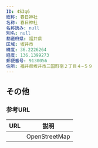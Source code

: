 ```yaml
---
ID: 4S3q6
総称: 春日神社
名称: 春日神社
名称読み: null
別名: null
都道府県: 福井県
区域: 坂井市
緯度: 36.2226264
経度: 136.1399273
郵便番号: 9130056
住所: 福井県坂井市三国町宿２丁目４−５９
---
```


## その他

### 参考URL

| URL | 説明          |
| --- | ------------- |
|     | OpenStreetMap |

